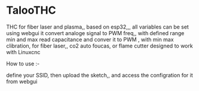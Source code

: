 # TalooTHC
THC for fiber laser and plasma,, based on esp32,,, all variables can be set using webgui 
 it convert analoge signal to PWM freq,, with defined range min and max
read capacitance and conver it to PWM , with min max clibration, for fiber laser,, co2 auto foucas, or flame cutter
designed to work with Linuxcnc


How to use :- 

define your SSID, then upload the sketch,, and access the configration for it from webgui 
